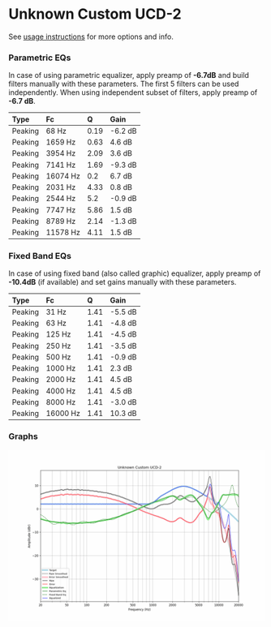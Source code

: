 # Unknown Custom UCD-2
See [usage instructions](https://github.com/jaakkopasanen/AutoEq#usage) for more options and info.

### Parametric EQs
In case of using parametric equalizer, apply preamp of **-6.7dB** and build filters manually
with these parameters. The first 5 filters can be used independently.
When using independent subset of filters, apply preamp of **-6.7 dB**.

| Type    | Fc       |    Q | Gain    |
|:--------|:---------|:-----|:--------|
| Peaking | 68 Hz    | 0.19 | -6.2 dB |
| Peaking | 1659 Hz  | 0.63 | 4.6 dB  |
| Peaking | 3954 Hz  | 2.09 | 3.6 dB  |
| Peaking | 7141 Hz  | 1.69 | -9.3 dB |
| Peaking | 16074 Hz | 0.2  | 6.7 dB  |
| Peaking | 2031 Hz  | 4.33 | 0.8 dB  |
| Peaking | 2544 Hz  | 5.2  | -0.9 dB |
| Peaking | 7747 Hz  | 5.86 | 1.5 dB  |
| Peaking | 8789 Hz  | 2.14 | -1.3 dB |
| Peaking | 11578 Hz | 4.11 | 1.5 dB  |

### Fixed Band EQs
In case of using fixed band (also called graphic) equalizer, apply preamp of **-10.4dB**
(if available) and set gains manually with these parameters.

| Type    | Fc       |    Q | Gain    |
|:--------|:---------|:-----|:--------|
| Peaking | 31 Hz    | 1.41 | -5.5 dB |
| Peaking | 63 Hz    | 1.41 | -4.8 dB |
| Peaking | 125 Hz   | 1.41 | -4.5 dB |
| Peaking | 250 Hz   | 1.41 | -3.5 dB |
| Peaking | 500 Hz   | 1.41 | -0.9 dB |
| Peaking | 1000 Hz  | 1.41 | 2.3 dB  |
| Peaking | 2000 Hz  | 1.41 | 4.5 dB  |
| Peaking | 4000 Hz  | 1.41 | 4.5 dB  |
| Peaking | 8000 Hz  | 1.41 | -3.0 dB |
| Peaking | 16000 Hz | 1.41 | 10.3 dB |

### Graphs
![](./Unknown%20Custom%20UCD-2.png)